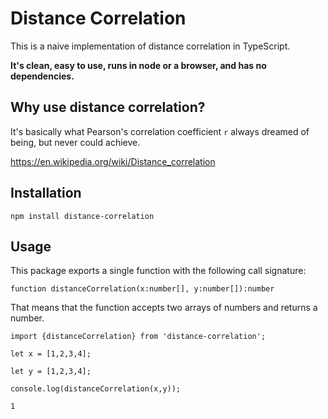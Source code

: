 # Distance Correlation 

This is a naive implementation of distance correlation in TypeScript.

**It's clean, easy to use, runs in node or a browser, and has no dependencies.**

## Why use distance correlation?
It's basically what Pearson's correlation coefficient `r` always dreamed of being, but never could achieve.

https://en.wikipedia.org/wiki/Distance_correlation

## Installation

`npm install distance-correlation`

## Usage 

This package exports a single function with the following call signature: 

`function distanceCorrelation(x:number[], y:number[]):number`

That means that the function accepts two arrays of numbers and returns a number.

`import {distanceCorrelation} from 'distance-correlation';`


`let x = [1,2,3,4];`

`let y = [1,2,3,4];`

`console.log(distanceCorrelation(x,y));`

`1`